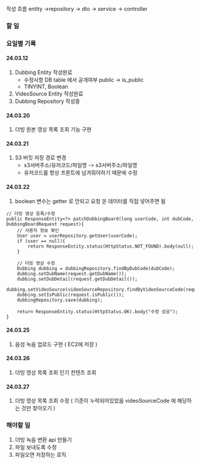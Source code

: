 
작성 흐름
entity ->repository -> dto -> service -> controller
### 할 일

### 요일별 기록
#### 24.03.12
1. Dubbing Entity 작성완료
	- 수정사항 DB table 에서 공개여부 public -> is_public
	- TINYINT, Boolean
2. VideoSource Entity 작성완료
3. Dubbing Repository 작성중

#### 24.03.20
1. 더빙 원본 영상 목록 조회 기능 구현

#### 24.03.21
1. S3 버킷 저장 경로 변경
	- s3서버주소/유저코드/파일명 -> s3서버주소/파일명
	- 유저코드를 항상 프론트에 넘겨줘야하기 때문에 수정

#### 24.03.22
1. boolean 변수는 getter 로 안되고 요청 온 데이터를 직접 넣어주면 됨
```
// 더빙 영상 등록/수정  
public ResponseEntity<?> patchDubbingBoard(long userCode, int dubCode, DubbingBoardRequest request){  
    // 사용자 정보 확인  
    User user = userRepository.getUser(userCode);  
    if (user == null){  
        return ResponseEntity.status(HttpStatus.NOT_FOUND).body(null);  
    }  
  
    // 더빙 영상 수정  
    Dubbing dubbing = dubbingRepository.findByDubCode(dubCode);  
    dubbing.setDubName(request.getDubName());  
    dubbing.setDubDetail(request.getDubDetail());  
    dubbing.setVideoSource(videoSourceRepository.findByVideoSourceCode(request.getSourceCode()));  
    dubbing.setIsPublic(request.isPublic());  
    dubbingRepository.save(dubbing);  
      
    return ResponseEntity.status(HttpStatus.OK).body("수정 성공");  
}
```


#### 24.03.25
1. 음성 녹음 업로드 구현 ( EC2에 저장 )

#### 24.03.26
1. 더빙 영상 목록 조회 인기 컨텐츠 조회

#### 24.03.27
1. 더빙 영상 목록 조회 수정 ( 기준이 누락되어있었음 videoSourceCode 에 해당하는 것만 찾아오기 )
### 해야할 일
1. 더빙 녹음 변환 api 만들기
3. 파일 보내도록 수정
4. 파일오면 저장하는 로직